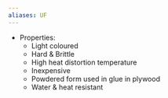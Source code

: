 ```yaml
---
aliases: UF
---
```


- Properties:
	- Light coloured
	- Hard & Brittle
	- High heat distortion temperature
	- Inexpensive
	- Powdered form used in glue in plywood
	- Water & heat resistant